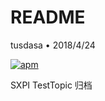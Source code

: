 # README

tusdasa • 2018/4/24 

[![apm](https://img.shields.io/apm/l/vim-mode.svg)]()



SXPI TestTopic 归档

